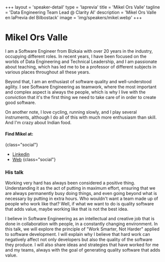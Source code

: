 +++
layout = 'speaker-detail'
type = 'laprevia'
title = 'Mikel Ors Valle'
tagline = 'Data Engineering Team Lead @ Clarity AI'
description = 'Mikel Ors Valle en laPrevia del Bilbostack'
image = 'img/speakers/mikel.webp'
+++

# Mikel Ors Valle

I am a Software Engineer from Bizkaia with over 20 years in the industry, occupying different roles. In recent years, I have been focused on the worlds of Data Engineering and Technical Leadership, and I am passionate about teaching, which has led me to be a professor of different subjects in various places throughout all these years.

Beyond that, I am an enthusiast of software quality and well-understood agility. I see Software Engineering as teamwork, where the most important and complex aspect is always the people, which is why I live with the conviction that it's the first thing we need to take care of in order to create good software.

On another note, I love cycling, running slowly, and I play several instruments, although I do all of this with much more enthusiasm than skill. And I'm crazy about Indian food.

#### Find Mikel at:

{class="social"}

- [Linkedin](https://www.linkedin.com/in/mikel-ors-valle/)
- [Web](https://mikelors.com/)
  {class="social"}

### His talk

Working very hard has always been considered a positive thing. Understanding it as the act of putting in maximum effort, ensuring that we are always permanently busy doing things, and even going beyond what is necessary by putting in extra hours. Who wouldn't want a team made up of people who work like that? Well, if what we want to do is quality software that adds value, maybe working like that is not the best idea.

I believe in Software Engineering as an intellectual and creative job that is done in collaboration with people, in a constantly changing environment. In this talk, we will explore the principle of "Work Smarter, Not Harder" applied to software development. I will explain why I believe that hard work can negatively affect not only developers but also the quality of the software they produce. I will also share ideas and strategies that have worked for me and my teams, always with the goal of generating quality software that adds value.
